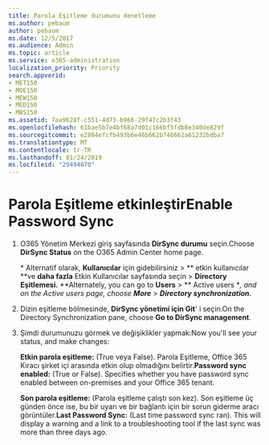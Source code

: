 ```yaml
---
title: Parola Eşitleme durumunu denetleme
ms.author: pebaum
author: pebaum
ms.date: 12/5/2017
ms.audience: Admin
ms.topic: article
ms.service: o365-administration
localization_priority: Priority
search.appverid:
- MET150
- MOE150
- MEW150
- MED150
- MBS150
ms.assetid: 7aa9628f-c551-4d73-b966-29f47c2b3f43
ms.openlocfilehash: 61bae5b7e4bf68a7d01c166bf5fdb8e340de829f
ms.sourcegitcommit: e2864efcfb493b6e46b662b746661a61232bdba7
ms.translationtype: MT
ms.contentlocale: tr-TR
ms.lasthandoff: 01/24/2019
ms.locfileid: "29494870"
---
```

# <a name="enable-password-sync"></a><span data-ttu-id="582bd-102">Parola Eşitleme etkinleştir</span><span class="sxs-lookup"><span data-stu-id="582bd-102">Enable Password Sync</span></span>

1.  <span data-ttu-id="582bd-103">O365 Yönetim Merkezi giriş sayfasında **DirSync durumu** seçin.</span><span class="sxs-lookup"><span data-stu-id="582bd-103">Choose **DirSync Status** on the O365 Admin Center home page.</span></span> 
    
     <span data-ttu-id="582bd-104">\* Alternatif olarak, **Kullanıcılar** için gidebilirsiniz \> \*\* etkin kullanıcılar \*\*ve **daha fazla** Etkin Kullanıcılar sayfasında seçin \> **Directory Eşitlemesi.** \*</span><span class="sxs-lookup"><span data-stu-id="582bd-104">\*Alternately, you can go to **Users** \> \*\* Active users \**, and on the Active users page, choose **More** \> **Directory synchronization.***</span></span> 
    
2. <span data-ttu-id="582bd-105">Dizin eşitleme bölmesinde, **DirSync yönetimi için Git**' i seçin.</span><span class="sxs-lookup"><span data-stu-id="582bd-105">On the Directory Synchronization pane, choose **Go to DirSync management**.</span></span> 
    
3. <span data-ttu-id="582bd-106">Şimdi durumunuzu görmek ve değişiklikler yapmak:</span><span class="sxs-lookup"><span data-stu-id="582bd-106">Now you'll see your status, and make changes:</span></span>
    
    <span data-ttu-id="582bd-p101">**Etkin parola eşitleme:** (True veya False). Parola Eşitleme, Office 365 Kiracı şirket içi arasında etkin olup olmadığını belirtir.</span><span class="sxs-lookup"><span data-stu-id="582bd-p101">**Password sync enabled:** (True or False). Specifies whether you have password sync enabled between on-premises and your Office 365 tenant.</span></span> 
    
    <span data-ttu-id="582bd-p102">**Son parola eşitleme:** (Parola eşitleme çalıştı son kez). Son eşitleme üç günden önce ise, bu bir uyarı ve bir bağlantı için bir sorun giderme aracı görüntüler.</span><span class="sxs-lookup"><span data-stu-id="582bd-p102">**Last Password Sync:** (Last time password sync ran). This will display a warning and a link to a troubleshooting tool if the last sync was more than three days ago.</span></span> 
    

